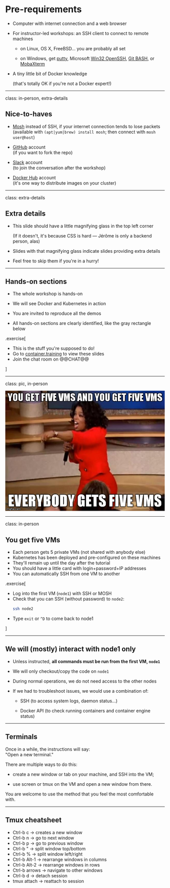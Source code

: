 # Pre-requirements

- Computer with internet connection and a web browser

- For instructor-led workshops: an SSH client to connect to remote machines

  - on Linux, OS X, FreeBSD... you are probably all set

  - on Windows, get [putty](http://www.putty.org/),
  Microsoft [Win32 OpenSSH](https://github.com/PowerShell/Win32-OpenSSH/wiki/Install-Win32-OpenSSH),
  [Git BASH](https://git-for-windows.github.io/), or
  [MobaXterm](http://mobaxterm.mobatek.net/)

- A tiny little bit of Docker knowledge

  (that's totally OK if you're not a Docker expert!)

---

class: in-person, extra-details

## Nice-to-haves

- [Mosh](https://mosh.org/) instead of SSH, if your internet connection tends to lose packets
  <br/>(available with `(apt|yum|brew) install mosh`; then connect with `mosh user@host`)

- [GitHub](https://github.com/join) account
  <br/>(if you want to fork the repo)

- [Slack](https://community.docker.com/registrations/groups/4316) account
  <br/>(to join the conversation after the workshop)

- [Docker Hub](https://hub.docker.com) account
  <br/>(it's one way to distribute images on your cluster)

---

class: extra-details

## Extra details

- This slide should have a little magnifying glass in the top left corner

  (If it doesn't, it's because CSS is hard — Jérôme is only a backend person, alas)

- Slides with that magnifying glass indicate slides providing extra details

- Feel free to skip them if you're in a hurry!

---

## Hands-on sections

- The whole workshop is hands-on

- We will see Docker and Kubernetes in action

- You are invited to reproduce all the demos

- All hands-on sections are clearly identified, like the gray rectangle below

.exercise[

- This is the stuff you're supposed to do!
- Go to [container.training](http://container.training/) to view these slides
- Join the chat room on @@CHAT@@

]

---

class: pic, in-person

![You get five VMs](you-get-five-vms.jpg)

---

class: in-person

## You get five VMs

- Each person gets 5 private VMs (not shared with anybody else)
- Kubernetes has been deployed and pre-configured on these machines
- They'll remain up until the day after the tutorial
- You should have a little card with login+password+IP addresses
- You can automatically SSH from one VM to another

.exercise[

<!--
```bash
for N in $(seq 1 5); do
  ssh -o StrictHostKeyChecking=no node$N true
done
for N in $(seq 1 5); do
  (.
  docker-machine rm -f node$N
  ssh node$N "docker ps -aq | xargs -r docker rm -f"
  ssh node$N sudo rm -f /etc/systemd/system/docker.service
  ssh node$N sudo systemctl daemon-reload
  echo Restarting node$N.
  ssh node$N sudo systemctl restart docker
  echo Restarted node$N.
  ) &
done
wait
```
-->

- Log into the first VM (`node1`) with SSH or MOSH
- Check that you can SSH (without password) to `node2`:
  ```bash
  ssh node2
  ```
- Type `exit` or `^D` to come back to node1

<!--
```meta
^D
```
-->

]

---

## We will (mostly) interact with node1 only

- Unless instructed, **all commands must be run from the first VM, `node1`**

- We will only checkout/copy the code on `node1`

- During normal operations, we do not need access to the other nodes

- If we had to troubleshoot issues, we would use a combination of:

  - SSH (to access system logs, daemon status...)
  
  - Docker API (to check running containers and container engine status)

---

## Terminals

Once in a while, the instructions will say:
<br/>"Open a new terminal."

There are multiple ways to do this:

- create a new window or tab on your machine, and SSH into the VM;

- use screen or tmux on the VM and open a new window from there.

You are welcome to use the method that you feel the most comfortable with.

---

## Tmux cheatsheet

- Ctrl-b c → creates a new window
- Ctrl-b n → go to next window
- Ctrl-b p → go to previous window
- Ctrl-b " → split window top/bottom
- Ctrl-b % → split window left/right
- Ctrl-b Alt-1 → rearrange windows in columns
- Ctrl-b Alt-2 → rearrange windows in rows
- Ctrl-b arrows → navigate to other windows
- Ctrl-b d → detach session
- tmux attach → reattach to session
